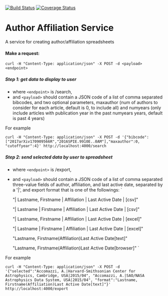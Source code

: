 [![Build Status](https://travis-ci.org/adsabs/author_affiliation_service.svg?branch=master)](https://travis-ci.org/adsabs/author_affiliation_service)
[![Coverage Status](https://coveralls.io/repos/adsabs/author_affiliation_service/badge.svg?branch=master)](https://coveralls.io/r/adsabs/author_affiliation_service?branch=master)

# Author Affiliation Service
A service for creating author/affiliation spreadsheets

#### Make a request:

`curl -H "Content-Type: application/json" -X POST -d <payload> <endpoint>`

##### Step 1: get data to display to user

* where `<endpoint>` is /search,
* and `<payload>` should contain a JSON code of a list of comma separated 
bibcodes, and two optional parameters, maxauthor (num of authors to consider 
for each article, default is 0, to include all) and numyears 
(only include articles with publication year in the past numyears years, default is past 4 years)

For example

`curl -H "Content-Type: application/json" -X POST -d '{"bibcode":["2017arXiv170909566R","2016SPIE.9910E..0AM"],"maxauthor":0, "cutoffyear":4}' http://localhost:4000/search`

##### Step 2: send selected data by user to spreadsheet

* where `<endpoint>` is /export,
* and `<payload>` should contain a JSON code of a list of comma separated three-value fields 
of author, affiliation, and last active date, separated by a '|', and export format that 
is one of the followings:
`

    "| Lastname, Firstname | Affiliation | Last Active Date | [csv]"
    
    "| Lastname | Firstname | Affiliation | Last Active Date | [csv]"
    
    "| Lastname, Firstname | Affiliation | Last Active Date | [excel]"
    
    "| Lastname | Firstname | Affiliation | Last Active Date | [excel]"
    
    "Lastname, Firstname(Affiliation)Last Active Date[text]"
    
    "Lastname, Firstname(Affiliation)Last Active Date[browser]"
`

For example

`curl -H "Content-Type: application/json" -X POST -d '{"selected":"Accomazzi, A.|Harvard-Smithsonian Center for Astrophysics, Cambridge, USA|2015/04", "Accomazzi, A.|SAO/NASA Astrophysics Data System, USA|2015/04", "format":"Lastname, Firstname(Affiliation)Last Active Date[text]"}' http://localhost:4000/export`
